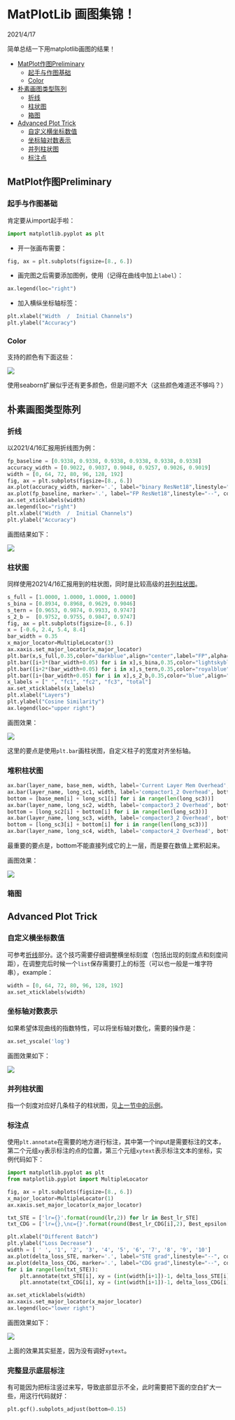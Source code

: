 # MatPlotLib 画图集锦！  

2021/4/17  

简单总结一下用matplotlib画图的结果！  

  - [MatPlot作图Preliminary](#matplot作图preliminary)
    - [起手与作图基础](#起手与作图基础)
    - [Color](#color)
  - [朴素画图类型陈列](#朴素画图类型陈列)
    - [折线](#折线)
    - [柱状图](#柱状图)
    - [箱图](#箱图)
  - [Advanced Plot Trick](#advanced-plot-trick)
    - [自定义横坐标数值](#自定义横坐标数值)
    - [坐标轴对数表示](#坐标轴对数表示)
    - [并列柱状图](#并列柱状图)
    - [标注点](#标注点)

## MatPlot作图Preliminary  
### 起手与作图基础  
肯定要从import起手啦：  

```python  
import matplotlib.pyplot as plt
```  

* 开一张画布需要：  

```python  
fig, ax = plt.subplots(figsize=[8., 6.])
```  

* 画完图之后需要添加图例，使用（记得在曲线中加上`label`）：  

```python  
ax.legend(loc="right")
```  

* 加入横纵坐标轴标签：  

```python  
plt.xlabel("Width  /  Initial Channels")
plt.ylabel("Accuracy")
```  

### Color  
支持的颜色有下面这些：  

![](https://raw.githubusercontent.com/YouCaiJun98/MyPicBed/main/imgs/202104170001.png)  

使用seaborn扩展似乎还有更多颜色，但是问题不大（这些颜色难道还不够吗？）    

## 朴素画图类型陈列  
### 折线  
以2021/4/16汇报用折线图为例：  

```python  
fp_baseline = [0.9338, 0.9338, 0.9338, 0.9338, 0.9338, 0.9338]
accuracy_width = [0.9022, 0.9037, 0.9048, 0.9257, 0.9026, 0.9019]
width = [0, 64, 72, 80, 96, 128, 192]
fig, ax = plt.subplots(figsize=[8., 6.])
ax.plot(accuracy_width, marker='.', label="binary ResNet18",linestyle="--")
ax.plot(fp_baseline, marker='.', label="FP ResNet18",linestyle="--", color='red')
ax.set_xticklabels(width)
ax.legend(loc="right")
plt.xlabel("Width  /  Initial Channels")
plt.ylabel("Accuracy")
```  

画图结果如下：  

![](https://raw.githubusercontent.com/YouCaiJun98/MyPicBed/main/imgs/202104160001.png)  


### 柱状图  
同样使用2021/4/16汇报用到的柱状图，同时是比较高级的[并列柱状图](#并列柱状图)。  

```python  
s_full = [1.0000, 1.0000, 1.0000, 1.0000]
s_bina = [0.8934, 0.8968, 0.9629, 0.9046]
s_tern = [0.9653, 0.9874, 0.9933, 0.9747]
s_2_b =  [0.9752, 0.9755, 0.9847, 0.9747]
fig, ax = plt.subplots(figsize=[8., 6.])
x = [-0.6, 2.4, 5.4, 8.4]
bar_width = 0.35
x_major_locator=MultipleLocator(3)
ax.xaxis.set_major_locator(x_major_locator)
plt.bar(x,s_full,0.35,color="darkblue",align="center",label="FP",alpha=0.5)
plt.bar([i+3*(bar_width+0.05) for i in x],s_bina,0.35,color="lightskyblue",align="center",label="Binary",alpha=0.5)
plt.bar([i+2*(bar_width+0.05) for i in x],s_tern,0.35,color="royalblue",align="center",label="Ternary",alpha=0.5)
plt.bar([i+(bar_width+0.05) for i in x],s_2_b,0.35,color="blue",align="center",label="2-bit",alpha=0.5)
x_labels = [" ", "fc1", "fc2", "fc3", "total"]
ax.set_xticklabels(x_labels)
plt.xlabel("Layers")
plt.ylabel("Cosine Similarity")
ax.legend(loc="upper right")
```  

画图效果：  

![](https://raw.githubusercontent.com/YouCaiJun98/MyPicBed/main/imgs/202104160004.png)  

这里的要点是使用`plt.bar`画柱状图，自定义柱子的宽度对齐坐标轴。  

### 堆积柱状图

```python
ax.bar(layer_name, base_mem, width, label='Current Layer Mem Overhead', color='#1f77b4')
ax.bar(layer_name, long_sc1, width, label='compactor1_2 Overhead', bottom=base_mem, color='#ff7f03')
bottom = [base_mem[i] + long_sc1[i] for i in range(len(long_sc3))]
ax.bar(layer_name, long_sc2, width, label='compactor3_2 Overhead', bottom=bottom, color='#2ca02c')
bottom = [long_sc2[i] + bottom[i] for i in range(len(long_sc3))]
ax.bar(layer_name, long_sc3, width, label='compactor3_2 Overhead', bottom=bottom, color='#d62728')
bottom = [long_sc3[i] + bottom[i] for i in range(len(long_sc3))]
ax.bar(layer_name, long_sc4, width, label='compactor4_2 Overhead', bottom=bottom, color='#9467bd')
```

最重要的要点是，bottom不能直接列成它的上一层，而是要在数值上累积起来。  

画图效果：  

![](https://raw.githubusercontent.com/YouCaiJun98/MyPicBed/main/imgs/202205010001.jpg)  

### 箱图  


## Advanced Plot Trick  
### 自定义横坐标数值  
可参考[折线](#折线)部分。这个技巧需要仔细调整横坐标刻度（包括出现的刻度点和刻度间距），在调整完后时候一个`list`保存需要打上的标签（可以也一般是一堆字符串），example：  

```python  
width = [0, 64, 72, 80, 96, 128, 192]
ax.set_xticklabels(width)
```  

### 坐标轴对数表示  
如果希望体现曲线的指数特性，可以将坐标轴对数化，需要的操作是：  

```python  
ax.set_yscale('log') 
```  

画图效果如下：  

![](https://raw.githubusercontent.com/YouCaiJun98/MyPicBed/main/imgs/202104170002.png)  

### 并列柱状图  
指一个刻度对应好几条柱子的柱状图，见[上一节中的示例](#柱状图)。  

### 标注点  

使用`plt.annotate`在需要的地方进行标注，其中第一个input是需要标注的文本，第二个元组`xy`表示标注的点的位置，第三个元组`xytext`表示标注文本的坐标，实例代码如下：  

```python  
import matplotlib.pyplot as plt
from matplotlib.pyplot import MultipleLocator

fig, ax = plt.subplots(figsize=[8., 6.])
x_major_locator=MultipleLocator(1)
ax.xaxis.set_major_locator(x_major_locator)

txt_STE = ['lr={}'.format(round(lr,2)) for lr in Best_lr_STE]
txt_CDG = ['lr={},\nε={}'.format(round(Best_lr_CDG[i],2), Best_epsilon[i]) for i in range(len(Best_lr_CDG))]

plt.xlabel("Different Batch")
plt.ylabel("Loss Decrease")
width = [ ' ', '1', '2', '3', '4', '5', '6', '7', '8', '9', '10']
ax.plot(delta_loss_STE, marker='.', label="STE grad",linestyle="--", color='blue')
ax.plot(delta_loss_CDG, marker='.', label="CDG grad",linestyle="--", color='red')
for i in range(len(txt_STE)):
    plt.annotate(txt_STE[i], xy = (int(width[i+1])-1, delta_loss_STE[i]), xytext = (int(width[i+1])-1.35, delta_loss_STE[i]-0.015))
    plt.annotate(txt_CDG[i], xy = (int(width[i+1])-1, delta_loss_CDG[i]), xytext = (int(width[i+1])-1.35, delta_loss_CDG[i]-0.015))

ax.set_xticklabels(width)
ax.xaxis.set_major_locator(x_major_locator)
ax.legend(loc="lower right")
```  

画图效果如下：  

![](https://raw.githubusercontent.com/YouCaiJun98/MyPicBed/main/imgs/202105161000.png)  

上面的效果其实挺差，因为没有调好`xytext`。  

### 完整显示底层标注   
有可能因为把标注竖过来写，导致底部显示不全，此时需要把下面的空白扩大一些，用这行代码就好：  

```python  
plt.gcf().subplots_adjust(bottom=0.15)  
```  

